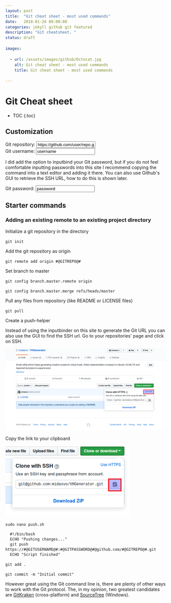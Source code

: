 ```yaml
---
layout: post
title:  "Git cheat sheet - most used commands"
date:   2018-01-26 00:00:00
categories: jekyll github git featured
description: "Git cheatsheet. "
status: draft

images:

  - url: /assets/images/github/Octocat.jpg
    alt: Git cheat sheet - most used commands
    title: Git cheat sheet - most used commands

---
```


# Git Cheat sheet

* TOC
{:toc}

## Customization
<div class="inputbinder">
  <span>Git repository: </span>
  <input type="text" id="gitrepo" name="gitrepo" value="https://github.com/user/repo.git" />
</div>

<div class="inputbinder">
  <span>Git username: </span>
  <input type="text" id="gitusername" name="gitusername" value="username" />
</div>

I did add the option to inputbind your Git password, but if you do not feel comfortable inputting passwords into this site I recommend copying the command into a text editor and adding it there. You can also use Github's GUI to retrieve the SSH URL, how to do this is shown later.

<div class="inputbinder">
  <span>Git password: </span>
  <input type="text" id="gitpassword" name="gitpassword" value="password" />
</div>

## Starter commands

### Adding an existing remote to an existing project directory

Initialize a git repository in the directory

`git init`

Add the git repository as origin

`git remote add origin #@GITREPO@#`

Set branch to master

`git config branch.master.remote origin`

`git config branch.master.merge refs/heads/master`

Pull any files from repository (like README or LICENSE files)

`git pull`

Create a push-helper

Instead of using the inputbinder on this site to generate the Git URL you can also use the GUI to find the SSH url. Go to your repositories' page and click on SSH.

![alt text](/assets/images/git-cheatsheet/use-ssh.png "Logo Title Text 1")

Copy the link to your clipboard

![alt text](/assets/images/git-cheatsheet/copy-to-clipboard.png "Logo Title Text 1")


`sudo nano push.sh`

```
  #!/bin/bash
  ECHO "Pushing changes..."
  git push https://#@GITUSERNAME@#:#@GITPASSWORD@#@github.com/#@GITREPO@#.git
  ECHO "Script finished"
```

`git add .`

`git commit -m "Initial commit"`


However great using the Git command line is, there are plenty of other ways to work with the Git protocol. The, in my opinion, two greatest candidates are [GitKraken]() (cross-platform) and [SourceTree]() (Windows).

<script src='https://rawgit.com/midasvo/inputbinderjs/master/inputBinder.js'></script>
<script type='text/javascript'>
  new inputBinder("gitrepo", ['div', 'p', 'code', 'span'], "#@GITREPO@#", "dynamic-text-template-pathname1");
  new inputBinder("gitusername", ['div', 'p', 'code', 'span'], "#@GITUSERNAME@#", "dynamic-text-template-pathname2");
  new inputBinder("gitpassword", ['div', 'p', 'code', 'span'], "#@GITPASSWORD@#", "dynamic-text-template-pathname3");
</script>
